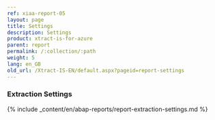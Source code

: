 ```yaml
---
ref: xiaa-report-05
layout: page
title: Settings
description: Settings
product: xtract-is-for-azure
parent: report
permalink: /:collection/:path
weight: 5
lang: en_GB
old_url: /Xtract-IS-EN/default.aspx?pageid=report-settings
---
```


### Extraction Settings
{% include _content/en/abap-reports/report-extraction-settings.md %}
